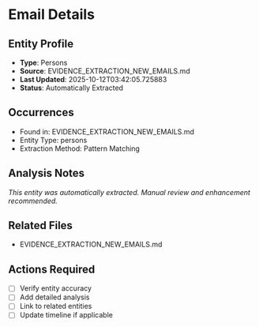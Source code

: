 # Email Details

## Entity Profile
- **Type**: Persons
- **Source**: EVIDENCE_EXTRACTION_NEW_EMAILS.md
- **Last Updated**: 2025-10-12T03:42:05.725883
- **Status**: Automatically Extracted

## Occurrences
- Found in: EVIDENCE_EXTRACTION_NEW_EMAILS.md
- Entity Type: persons
- Extraction Method: Pattern Matching

## Analysis Notes
*This entity was automatically extracted. Manual review and enhancement recommended.*

## Related Files
- EVIDENCE_EXTRACTION_NEW_EMAILS.md

## Actions Required
- [ ] Verify entity accuracy
- [ ] Add detailed analysis
- [ ] Link to related entities
- [ ] Update timeline if applicable
